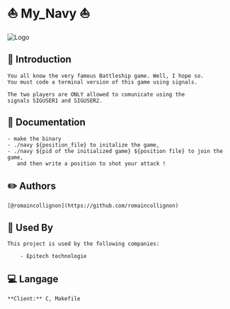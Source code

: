 
# ⛵ My_Navy ⛵
![Logo](https://m.media-amazon.com/images/I/B1s6Bv7-LpS._SL500_.png)


## :rocket: Introduction

    You all know the very famous Battleship game. Well, I hope so.
    You must code a terminal version of this game using signals.
    
    The two players are ONLY allowed to comunicate using the
    signals SIGUSER1 and SIGUSER2.
## 📖 Documentation
    - make the binary
    - ./navy ${position_file} to initalize the game,
    - ./navy ${pid of the initialized game} ${position file} to join the game,
       and then write a position to shot your attack !

## :pencil2: Authors

    [@romaincollignon](https://github.com/romaincollignon)


## :office: Used By

    This project is used by the following companies:

        - Epitech technologie


## :computer: Langage

    **Client:** C, Makefile

